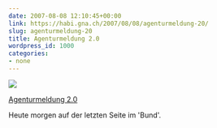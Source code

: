 ```yaml
---
date: 2007-08-08 12:10:45+00:00
link: https://habi.gna.ch/2007/08/08/agenturmeldung-20/
slug: agenturmeldung-20
title: Agenturmeldung 2.0
wordpress_id: 1000
categories:
- none
---
```



 [![](https://static.flickr.com/1150/1049685887_1938374370_m.jpg)](https://www.flickr.com/photos/habi/1049685887/)
   

 
  [Agenturmeldung 2.0](https://www.flickr.com/photos/habi/1049685887/)
    

 



Heute morgen auf der letzten Seite im 'Bund'.
  

